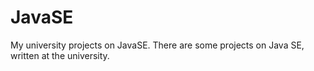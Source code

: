# JavaSE
My university projects on JavaSE.
There are some projects on Java SE, written at the university.
